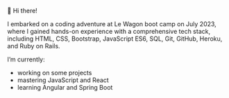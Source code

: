 👋 Hi there!

I embarked on a coding adventure at Le Wagon boot camp on July 2023, where I gained hands-on experience with a comprehensive tech stack, including HTML, CSS, Bootstrap, JavaScript ES6, SQL, Git, GitHub, Heroku, and Ruby on Rails.

I’m currently: 

-  working on some projects
-  mastering JavaScript and React
-  learning Angular and Spring Boot 

<!---
a-castellani/a-castellani is a ✨ special ✨ repository because its `README.md` (this file) appears on your GitHub profile.
You can click the Preview link to take a look at your changes.
--->
